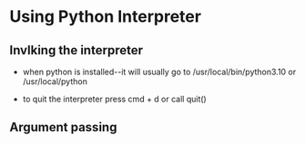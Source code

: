 # Using Python Interpreter
## Invlking the interpreter 

- when python is installed--it will usually go to /usr/local/bin/python3.10 or /usr/local/python

- to quit the interpreter press cmd + d or call quit()

## Argument passing 
